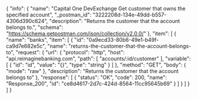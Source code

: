 {
  "info": {
    "name": "Capital One DevExchange Get customer that owns the specified account",
    "_postman_id": "3222208d-134e-49dd-b557-4306d390c624",
    "description": "Returns the customer that the account belongs to.",
    "schema": "https://schema.getpostman.com/json/collection/v2.0.0/"
  },
  "item": [
    {
      "name": "banks",
      "item": [
        {
          "id": "0a9ecd33-80b6-49e1-b49f-ca9d7e682e5c",
          "name": "returns-the-customer-that-the-account-belongs-to",
          "request": {
            "url": {
              "protocol": "http",
              "host": "api.reimaginebanking.com",
              "path": [
                "accounts/:id/customer"
              ],
              "variable": [
                {
                  "id": "id",
                  "value": "{}",
                  "type": "string"
                }
              ]
            },
            "method": "GET",
            "body": {
              "mode": "raw"
            },
            "description": "Returns the customer that the account belongs to"
          },
          "response": [
            {
              "status": "OK",
              "code": 200,
              "name": "Response_200",
              "id": "ce8d4617-2d7c-424d-8564-11cc95645b69"
            }
          ]
        }
      ]
    }
  ]
}